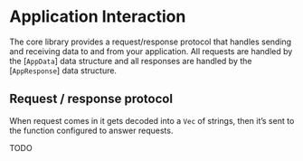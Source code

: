 # Application Interaction

The core library provides a request/response protocol that handles sending and receiving data to and from your application. All requests are handled by the [`AppData`] data structure and all responses are handled by the [`AppResponse`] data structure.

## Request / response protocol

When request comes in it gets decoded into a `Vec` of strings, then it’s sent to the function configured to answer requests.

TODO
